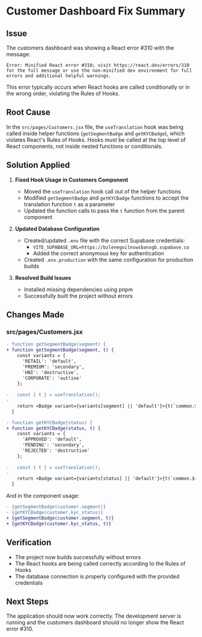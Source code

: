 # Customer Dashboard Fix Summary

## Issue
The customers dashboard was showing a React error #310 with the message:
```
Error: Minified React error #310; visit https://react.dev/errors/310 for the full message or use the non-minified dev environment for full errors and additional helpful warnings.
```

This error typically occurs when React hooks are called conditionally or in the wrong order, violating the Rules of Hooks.

## Root Cause
In the `src/pages/Customers.jsx` file, the `useTranslation` hook was being called inside helper functions (`getSegmentBadge` and `getKYCBadge`), which violates React's Rules of Hooks. Hooks must be called at the top level of React components, not inside nested functions or conditionals.

## Solution Applied

1. **Fixed Hook Usage in Customers Component**
   - Moved the `useTranslation` hook call out of the helper functions
   - Modified `getSegmentBadge` and `getKYCBadge` functions to accept the translation function `t` as a parameter
   - Updated the function calls to pass the `t` function from the parent component

2. **Updated Database Configuration**
   - Created/updated `.env` file with the correct Supabase credentials:
     - `VITE_SUPABASE_URL=https://bzlenegoilnswsbanxgb.supabase.co`
     - Added the correct anonymous key for authentication
   - Created `.env.production` with the same configuration for production builds

3. **Resolved Build Issues**
   - Installed missing dependencies using pnpm
   - Successfully built the project without errors

## Changes Made

### src/pages/Customers.jsx
```diff
- function getSegmentBadge(segment) {
+ function getSegmentBadge(segment, t) {
    const variants = {
      'RETAIL': 'default',
      'PREMIUM': 'secondary',
      'HNI': 'destructive',
      'CORPORATE': 'outline'
    };
    
-   const { t } = useTranslation();
-   
    return <Badge variant={variants[segment] || 'default'}>{t(`common.${segment?.toLowerCase() || 'retail'}`)}</Badge>;
  }

- function getKYCBadge(status) {
+ function getKYCBadge(status, t) {
    const variants = {
      'APPROVED': 'default',
      'PENDING': 'secondary',
      'REJECTED': 'destructive'
    };
    
-   const { t } = useTranslation();
-   
    return <Badge variant={variants[status] || 'default'}>{t(`common.${status?.toLowerCase() || 'pending'}`)}</Badge>;
  }
```

And in the component usage:
```diff
- {getSegmentBadge(customer.segment)}
- {getKYCBadge(customer.kyc_status)}
+ {getSegmentBadge(customer.segment, t)}
+ {getKYCBadge(customer.kyc_status, t)}
```

## Verification
- The project now builds successfully without errors
- The React hooks are being called correctly according to the Rules of Hooks
- The database connection is properly configured with the provided credentials

## Next Steps
The application should now work correctly. The development server is running and the customers dashboard should no longer show the React error #310.